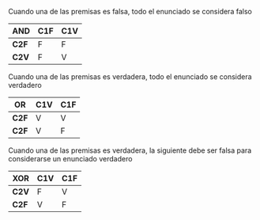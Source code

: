Cuando una de las premisas es falsa, todo el enunciado se considera falso

|AND|C1F|C1V|
|--|--|--|
|__C2F__|F|F|
|__C2V__|F|V|

Cuando una de las premisas es verdadera, todo el enunciado se considera verdadero

|OR|C1V|C1F|
|--|--|--|
|__C2F__|V|V|
|__C2F__|V|F|

Cuando una de las premisas es verdadera, la siguiente debe ser falsa para considerarse un enunciado verdadero

|XOR|C1V|C1F|
|--|--|--|
|__C2V__|F|V|
|__C2F__|V|F|
